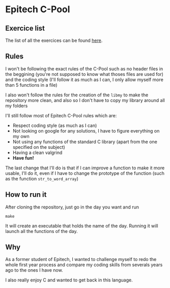# Epitech C-Pool

## Exercice list
The list of all the exercices can be found [here](https://clement-fernandes.github.io/epitech-subjects-website/docs/category/b-cpe-100).

## Rules
I won't be following the exact rules of the C-Pool such as no header files in the beggining (you're not supposed to know what thoses files are used for) and the coding style (I'll follow it as much as I can, I only allow myself more than 5 functions in a file)

I also won't follow the rules for the creation of the `libmy` to make the repository more clean, and also so I don't have to copy my library around all my folders

I'll still follow most of Epitech C-Pool rules which are:
* Respect coding style (as much as I can)
* Not looking on google for any solutions, I have to figure everything on my own
* Not using any functions of the standard C library (apart from the one specified on the subject)
* Having a clean valgrind
* **Have fun!**

The last change that I'll do is that if I can improve a function to make it more usable, I'll do it, even if I have to change the prototype of the function (such as the function `str_to_word_array`)

## How to run it
After cloning the repository, just go in the day you want and run 
```
make
```
It will create an executable that holds the name of the day.
Running it will launch all the functions of the day.

## Why
As a former student of Epitech, I wanted to challenge myself to redo the whole first year process and compare my coding skills from severals years ago to the ones I have now.

I also really enjoy C and wanted to get back in this language.
